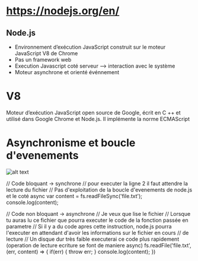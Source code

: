 # https://nodejs.org/en/

## Node.js 
* Environnement d’exécution JavaScript construit sur le moteur JavaScript V8 de Chrome
* Pas un framework web
* Execution Javascript coté serveur --> interaction avec le système
* Moteur asynchrone et orienté événnement

# V8 
Moteur d’exécution JavaScript open source de Google, écrit en C ++ et utilisé dans Google Chrome et Node.js. Il implémente la norme ECMAScript

# Asynchronisme et boucle d'evenements

![alt text](https://github.com/mecheri/formation-angular/master/img/event-loop.jpg)

// Code bloquant -> synchrone
// pour executer la ligne 2 il faut attendre la lecture du fichier
// Pas d'exploitation de la boucle d'evenements de node.js et le coté async
var content = fs.readFileSync('file.txt');
console.log(content);

// Code non bloquant -> asynchrone
// Je veux que lise le fichier
// Lorsque tu auras lu ce fichier que pourra executer le code de la fonction passée en parametre
// Si il y a du code apres cette instruction, node.js pourra l'executer en attendant d'avoir les informations sur le fichier en cours // de lecture
// Un disque dur très faible executerai ce code plus rapidement (operation de lecture ecriture se font de maniere async)
fs.readFile('file.txt', (err, content) => {
    if(err) {
        throw err;
    }
    console.log(content);
})
